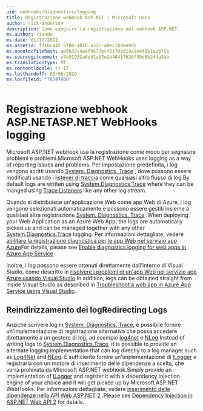 ```yaml
---
uid: webhooks/diagnostics/logging
title: Registrazione webhook ASP.NET | Microsoft Docs
author: rick-anderson
description: Come eseguire la registrazione nei webhook ASP.NET.
ms.author: riande
ms.date: 01/17/2012
ms.assetid: f71bc442-5f80-481b-a32c-a0ec18dee9d6
ms.openlocfilehash: a05b32c4a8f9577bcf6170bd19a9e440b1aeb75b
ms.sourcegitcommit: e7e91932a6e91a63e2e46417626f39d6b244a3ab
ms.translationtype: MT
ms.contentlocale: it-IT
ms.lasthandoff: 03/06/2020
ms.locfileid: "78547880"
---
```

# <a name="aspnet-webhooks-logging"></a><span data-ttu-id="9fca8-103">Registrazione webhook ASP.NET</span><span class="sxs-lookup"><span data-stu-id="9fca8-103">ASP.NET WebHooks logging</span></span>

<span data-ttu-id="9fca8-104">Microsoft ASP.NET webhook usa la registrazione come modo per segnalare problemi e problemi.</span><span class="sxs-lookup"><span data-stu-id="9fca8-104">Microsoft ASP.NET WebHooks uses logging as a way of reporting issues and problems.</span></span> <span data-ttu-id="9fca8-105">Per impostazione predefinita, i log vengono scritti usando [System. Diagnostics. Trace](https://msdn.microsoft.com/library/system.diagnostics.trace) , dove possono essere modificati usando i [listener di traccia](https://msdn.microsoft.com/library/system.diagnostics.tracelistener.aspx) come qualsiasi altro flusso di log.</span><span class="sxs-lookup"><span data-stu-id="9fca8-105">By default logs are written using [System.Diagnostics.Trace](https://msdn.microsoft.com/library/system.diagnostics.trace) where they can be manged using [Trace Listeners](https://msdn.microsoft.com/library/system.diagnostics.tracelistener.aspx) like any other log stream.</span></span>

<span data-ttu-id="9fca8-106">Quando si distribuisce un'applicazione Web come app Web di Azure, i log vengono selezionati automaticamente e possono essere gestiti insieme a qualsiasi altra registrazione [System. Diagnostics. Trace](https://msdn.microsoft.com/library/system.diagnostics.trace) .</span><span class="sxs-lookup"><span data-stu-id="9fca8-106">When deploying your Web Application as an Azure Web App, the logs are automatically picked up and can be managed together with any other [System.Diagnostics.Trace](https://msdn.microsoft.com/library/system.diagnostics.trace) logging.</span></span> <span data-ttu-id="9fca8-107">Per informazioni dettagliate, vedere [abilitare la registrazione diagnostica per le app Web nel servizio app Azure](https://azure.microsoft.com/documentation/articles/web-sites-enable-diagnostic-log/)</span><span class="sxs-lookup"><span data-stu-id="9fca8-107">For details, please see [Enable diagnostics logging for web apps in Azure App Service](https://azure.microsoft.com/documentation/articles/web-sites-enable-diagnostic-log/)</span></span>

<span data-ttu-id="9fca8-108">Inoltre, i log possono essere ottenuti direttamente dall'interno di Visual Studio, come descritto in [risolvere i problemi di un'app Web nel servizio app Azure usando Visual Studio](https://azure.microsoft.com/documentation/articles/web-sites-dotnet-troubleshoot-visual-studio/#webserverlogs).</span><span class="sxs-lookup"><span data-stu-id="9fca8-108">In addition, logs can be obtained straight from inside Visual Studio as described in [Troubleshoot a web app in Azure App Service using Visual Studio](https://azure.microsoft.com/documentation/articles/web-sites-dotnet-troubleshoot-visual-studio/#webserverlogs).</span></span>

## <a name="redirecting-logs"></a><span data-ttu-id="9fca8-109">Reindirizzamento dei log</span><span class="sxs-lookup"><span data-stu-id="9fca8-109">Redirecting Logs</span></span>

<span data-ttu-id="9fca8-110">Anziché scrivere log in [System. Diagnostics. Trace](https://msdn.microsoft.com/library/system.diagnostics.trace), è possibile fornire un'implementazione di registrazione alternativa che possa accedere direttamente a un gestore di log, ad esempio [log4net](http://logging.apache.org/log4net/) e [NLog](http://nlog-project.org/).</span><span class="sxs-lookup"><span data-stu-id="9fca8-110">Instead of writing logs to [System.Diagnostics.Trace](https://msdn.microsoft.com/library/system.diagnostics.trace), it is possible to provide an alternate logging implementation that can log directly to a log manager such as [Log4Net](http://logging.apache.org/log4net/) and [NLog](http://nlog-project.org/).</span></span> <span data-ttu-id="9fca8-111">È sufficiente fornire un'implementazione di [ILogger](https://github.com/aspnet/AspNetWebHooks/blob/master/src/Microsoft.AspNet.WebHooks.Common/Diagnostics/ILogger.cs) e registrarla con un motore di inserimento delle dipendenze a scelta, che verrà prelevata da Microsoft ASP.NET webhook.</span><span class="sxs-lookup"><span data-stu-id="9fca8-111">Simply provide an implementation of [ILogger](https://github.com/aspnet/AspNetWebHooks/blob/master/src/Microsoft.AspNet.WebHooks.Common/Diagnostics/ILogger.cs) and register it with a dependency injection engine of your choice and it will get picked up by Microsoft ASP.NET WebHooks.</span></span> <span data-ttu-id="9fca8-112">Per informazioni dettagliate, vedere [inserimento delle dipendenze nella API Web ASP.NET 2](https://www.asp.net/web-api/overview/advanced/dependency-injection) .</span><span class="sxs-lookup"><span data-stu-id="9fca8-112">Please see [Dependency Injection in ASP.NET Web API 2](https://www.asp.net/web-api/overview/advanced/dependency-injection) for details.</span></span>
